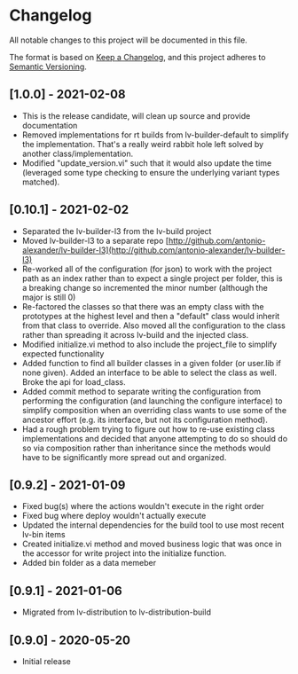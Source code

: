 # Changelog

All notable changes to this project will be documented in this file.

The format is based on [Keep a Changelog](https://keepachangelog.com/en/1.0.0/),
and this project adheres to [Semantic Versioning](https://semver.org/spec/v2.0.0.html).

## [1.0.0] - 2021-02-08

- This is the release candidate, will clean up source and provide documentation
- Removed implementations for rt builds from lv-builder-default to simplify the implementation. That's a really weird rabbit hole left solved by another class/implementation.
- Modified "update_version.vi" such that it would also update the time (leveraged some type checking to ensure the underlying variant types matched).

## [0.10.1] - 2021-02-02

- Separated the lv-builder-l3 from the lv-build project
- Moved lv-builder-l3 to a separate repo [http://github.com/antonio-alexander/lv-builder-l3](http://github.com/antonio-alexander/lv-builder-l3)
- Re-worked all of the configuration (for json) to work with the project path as an index rather than to expect a single project per folder, this is a breaking change so incremented the minor number (although the major is still 0)
- Re-factored the classes so that there was an empty class with the prototypes at the highest level and then a "default" class would inherit from that class to override. Also moved all the configuration to the class rather than spreading it across lv-build and the injected class.
- Modified initialize.vi method to also include the project_file to simplify expected functionality
- Added function to find all builder classes in a given folder (or user.lib if none given). Added an interface to be able to select the class as well. Broke the api for load_class.
- Added commit method to separate writing the configuration from performing the configuration (and launching the configure interface) to simplify composition when an overriding class wants to use some of the ancestor effort (e.g. its interface, but not its configuration method).
- Had a rough problem trying to figure out how to re-use existing class implementations and decided that anyone attempting to do so should do so via composition rather than inheritance since the methods would have to be significantly more spread out and organized.

## [0.9.2] - 2021-01-09

- Fixed bug(s) where the actions wouldn't execute in the right order
- Fixed bug where deploy wouldn't actually execute
- Updated the internal dependencies for the build tool to use most recent lv-bin items
- Created initialize.vi method and moved business logic that was once in the accessor for write project into the initialize function.
- Added bin folder as a data memeber

## [0.9.1] - 2021-01-06

- Migrated from lv-distribution to lv-distribution-build

## [0.9.0] - 2020-05-20

- Initial release
